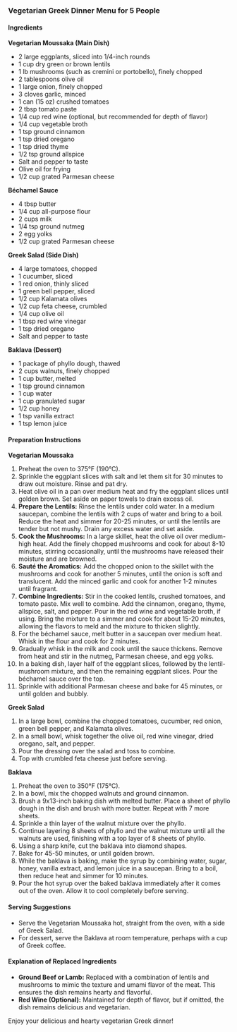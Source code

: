 ### Vegetarian Greek Dinner Menu for 5 People

#### Ingredients

**Vegetarian Moussaka (Main Dish)**
- 2 large eggplants, sliced into 1/4-inch rounds
- 1 cup dry green or brown lentils
- 1 lb mushrooms (such as cremini or portobello), finely chopped
- 2 tablespoons olive oil
- 1 large onion, finely chopped
- 3 cloves garlic, minced
- 1 can (15 oz) crushed tomatoes
- 2 tbsp tomato paste
- 1/4 cup red wine (optional, but recommended for depth of flavor)
- 1/4 cup vegetable broth
- 1 tsp ground cinnamon
- 1 tsp dried oregano
- 1 tsp dried thyme
- 1/2 tsp ground allspice
- Salt and pepper to taste
- Olive oil for frying
- 1/2 cup grated Parmesan cheese

**Béchamel Sauce**
- 4 tbsp butter
- 1/4 cup all-purpose flour
- 2 cups milk
- 1/4 tsp ground nutmeg
- 2 egg yolks
- 1/2 cup grated Parmesan cheese

**Greek Salad (Side Dish)**
- 4 large tomatoes, chopped
- 1 cucumber, sliced
- 1 red onion, thinly sliced
- 1 green bell pepper, sliced
- 1/2 cup Kalamata olives
- 1/2 cup feta cheese, crumbled
- 1/4 cup olive oil
- 1 tbsp red wine vinegar
- 1 tsp dried oregano
- Salt and pepper to taste

**Baklava (Dessert)**
- 1 package of phyllo dough, thawed
- 2 cups walnuts, finely chopped
- 1 cup butter, melted
- 1 tsp ground cinnamon
- 1 cup water
- 1 cup granulated sugar
- 1/2 cup honey
- 1 tsp vanilla extract
- 1 tsp lemon juice

#### Preparation Instructions

**Vegetarian Moussaka**
1. Preheat the oven to 375°F (190°C).
2. Sprinkle the eggplant slices with salt and let them sit for 30 minutes to draw out moisture. Rinse and pat dry.
3. Heat olive oil in a pan over medium heat and fry the eggplant slices until golden brown. Set aside on paper towels to drain excess oil.
4. **Prepare the Lentils:** Rinse the lentils under cold water. In a medium saucepan, combine the lentils with 2 cups of water and bring to a boil. Reduce the heat and simmer for 20-25 minutes, or until the lentils are tender but not mushy. Drain any excess water and set aside.
5. **Cook the Mushrooms:** In a large skillet, heat the olive oil over medium-high heat. Add the finely chopped mushrooms and cook for about 8-10 minutes, stirring occasionally, until the mushrooms have released their moisture and are browned.
6. **Sauté the Aromatics:** Add the chopped onion to the skillet with the mushrooms and cook for another 5 minutes, until the onion is soft and translucent. Add the minced garlic and cook for another 1-2 minutes until fragrant.
7. **Combine Ingredients:** Stir in the cooked lentils, crushed tomatoes, and tomato paste. Mix well to combine. Add the cinnamon, oregano, thyme, allspice, salt, and pepper. Pour in the red wine and vegetable broth, if using. Bring the mixture to a simmer and cook for about 15-20 minutes, allowing the flavors to meld and the mixture to thicken slightly.
8. For the béchamel sauce, melt butter in a saucepan over medium heat. Whisk in the flour and cook for 2 minutes.
9. Gradually whisk in the milk and cook until the sauce thickens. Remove from heat and stir in the nutmeg, Parmesan cheese, and egg yolks.
10. In a baking dish, layer half of the eggplant slices, followed by the lentil-mushroom mixture, and then the remaining eggplant slices. Pour the béchamel sauce over the top.
11. Sprinkle with additional Parmesan cheese and bake for 45 minutes, or until golden and bubbly.

**Greek Salad**
1. In a large bowl, combine the chopped tomatoes, cucumber, red onion, green bell pepper, and Kalamata olives.
2. In a small bowl, whisk together the olive oil, red wine vinegar, dried oregano, salt, and pepper.
3. Pour the dressing over the salad and toss to combine.
4. Top with crumbled feta cheese just before serving.

**Baklava**
1. Preheat the oven to 350°F (175°C).
2. In a bowl, mix the chopped walnuts and ground cinnamon.
3. Brush a 9x13-inch baking dish with melted butter. Place a sheet of phyllo dough in the dish and brush with more butter. Repeat with 7 more sheets.
4. Sprinkle a thin layer of the walnut mixture over the phyllo.
5. Continue layering 8 sheets of phyllo and the walnut mixture until all the walnuts are used, finishing with a top layer of 8 sheets of phyllo.
6. Using a sharp knife, cut the baklava into diamond shapes.
7. Bake for 45-50 minutes, or until golden brown.
8. While the baklava is baking, make the syrup by combining water, sugar, honey, vanilla extract, and lemon juice in a saucepan. Bring to a boil, then reduce heat and simmer for 10 minutes.
9. Pour the hot syrup over the baked baklava immediately after it comes out of the oven. Allow it to cool completely before serving.

#### Serving Suggestions
- Serve the Vegetarian Moussaka hot, straight from the oven, with a side of Greek Salad.
- For dessert, serve the Baklava at room temperature, perhaps with a cup of Greek coffee.

#### Explanation of Replaced Ingredients
- **Ground Beef or Lamb:** Replaced with a combination of lentils and mushrooms to mimic the texture and umami flavor of the meat. This ensures the dish remains hearty and flavorful.
- **Red Wine (Optional):** Maintained for depth of flavor, but if omitted, the dish remains delicious and vegetarian.

Enjoy your delicious and hearty vegetarian Greek dinner!